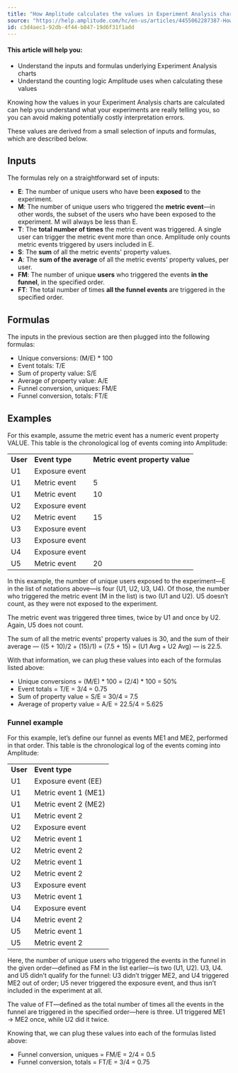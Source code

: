 ```yaml
---
title: "How Amplitude calculates the values in Experiment Analysis charts"
source: "https://help.amplitude.com/hc/en-us/articles/4455062287387-How-Amplitude-calculates-the-values-in-Experiment-Analysis-charts"
id: c3d4aec1-92db-4f44-b847-19d6f31f1add
---
```


#### This article will help you:

* Understand the inputs and formulas underlying Experiment Analysis charts
* Understand the counting logic Amplitude uses when calculating these values

Knowing how the values in your Experiment Analysis charts are calculated can help you understand what your experiments are really telling you, so you can avoid making potentially costly interpretation errors.

These values are derived from a small selection of inputs and formulas, which are described below.

## Inputs

The formulas rely on a straightforward set of inputs:

* **E**: The number of unique users who have been **exposed** to the experiment.
* **M**: The number of unique users who triggered the **metric event**—in other words, the subset of the users who have been exposed to the experiment. M will always be less than E.
* **T**: The **total number of times** the metric event was triggered. A single user can trigger the metric event more than once. Amplitude only counts metric events triggered by users included in E.
* **S**: The **sum** of all the metric events' property values.
* **A**: The **sum of the** **average** of all the metric events' property values, per user.
* **FM**: The number of unique **users** who triggered the events **in the funnel**, in the specified order.
* **FT**: The total number of times **all the funnel events** are triggered in the specified order.

## Formulas

The inputs in the previous section are then plugged into the following formulas:

* Unique conversions: (M/E) \* 100
* Event totals: T/E
* Sum of property value: S/E
* Average of property value: A/E
* Funnel conversion, uniques: FM/E
* Funnel conversion, totals: FT/E

## Examples

For this example, assume the metric event has a numeric event property VALUE. This table is the chronological log of events coming into Amplitude:

|  |  |  |
| --- | --- | --- |
| **User** | **Event type** | **Metric event property value** |
| U1 | Exposure event |  |
| U1 | Metric event | 5 |
| U1 | Metric event | 10 |
| U2 | Exposure event |  |
| U2 | Metric event | 15 |
| U3 | Exposure event |  |
| U3 | Exposure event |  |
| U4 | Exposure event |  |
| U5 | Metric event | 20 |

In this example, the number of unique users exposed to the experiment—E in the list of notations above—is four (U1, U2, U3, U4). Of those, the number who triggered the metric event (M in the list) is two (U1 and U2). U5 doesn’t count, as they were not exposed to the experiment.

The metric event was triggered three times, twice by U1 and once by U2. Again, U5 does not count.

The sum of all the metric events' property values is 30, and the sum of their average — ((5 + 10)/2 + (15)/1) = (7.5 + 15) = (U1 Avg + U2 Avg) — is 22.5.

With that information, we can plug these values into each of the formulas listed above:

* Unique conversions = (M/E) \* 100 = (2/4) \* 100 = 50%
* Event totals = T/E = 3/4 = 0.75
* Sum of property value = S/E = 30/4 = 7.5
* Average of property value = A/E = 22.5/4 = 5.625

### Funnel example

For this example, let’s define our funnel as events ME1 and ME2, performed in that order. This table is the chronological log of the events coming into Amplitude:

|  |  |
| --- | --- |
| **User** | **Event type** |
| U1 | Exposure event (EE) |
| U1 | Metric event 1 (ME1) |
| U1 | Metric event 2 (ME2) |
| U1 | Metric event 2 |
| U2 | Exposure event |
| U2 | Metric event 1 |
| U2 | Metric event 2 |
| U2 | Metric event 1 |
| U2 | Metric event 2 |
| U3 | Exposure event |
| U3 | Metric event 1 |
| U4 | Exposure event |
| U4 | Metric event 2 |
| U5 | Metric event 1 |
| U5 | Metric event 2 |

Here, the number of unique users who triggered the events in the funnel in the given order—defined as FM in the list earlier—is two (U1, U2). U3, U4. and U5 didn’t qualify for the funnel: U3 didn’t trigger ME2, and U4 triggered ME2 out of order; U5 never triggered the exposure event, and thus isn’t included in the experiment at all.

The value of FT—defined as the total number of times all the events in the funnel are triggered in the specified order—here is three. U1 triggered ME1 → ME2 once, while U2 did it twice.

Knowing that, we can plug these values into each of the formulas listed above:

* Funnel conversion, uniques = FM/E = 2/4 = 0.5
* Funnel conversion, totals = FT/E = 3/4 = 0.75
